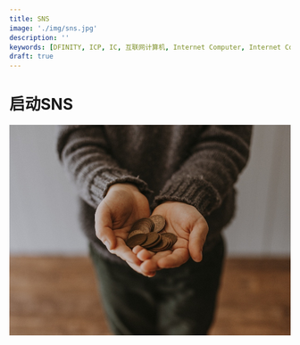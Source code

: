 ```yaml
---
title: SNS
image: './img/sns.jpg'
description: ''
keywords: [DFINITY, ICP, IC, 互联网计算机, Internet Computer, Internet Computer Protocol, Web3, Crypto, Blockchain, 区块链, 加密货币, DApp, 去中心化, 去中心化应用, developer, startup,  ]
draft: true
---
```


# 启动SNS

![img](./img/sns.jpg)